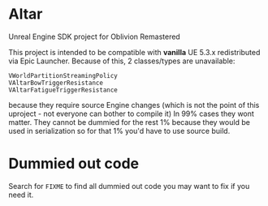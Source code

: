 # Altar
Unreal Engine SDK project for Oblivion Remastered

This project is intended to be compatible with **vanilla** UE 5.3.x redistributed via Epic Launcher.
Because of this, 2 classes/types are unavailable:
```
VWorldPartitionStreamingPolicy
VAltarBowTriggerResistance
VAltarFatigueTriggerResistance
```
because they require source Engine changes (which is not the point of this uproject - not everyone can bother to compile it)
In 99% cases they wont matter. They cannot be dummied for the rest 1% because they would be used in serialization so for that 1% you'd have to use source build.

# Dummied out code
Search for `FIXME` to find all dummied out code you may want to fix if you need it.